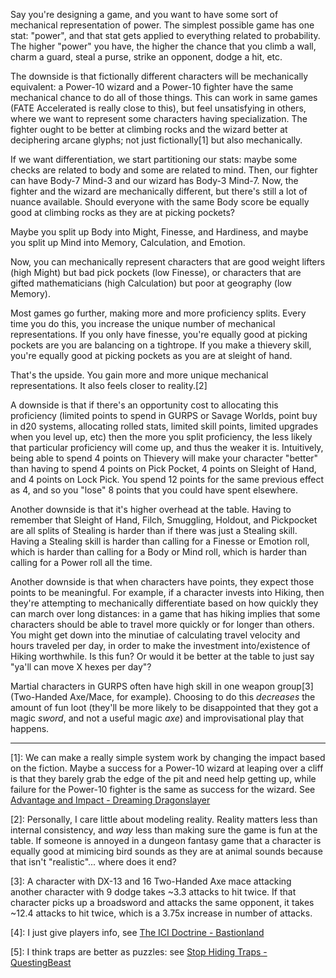 Say you're designing a game, and you want to have some sort of mechanical
representation of power. The simplest possible game has one stat: "power", and
that stat gets applied to everything related to probability. The higher "power"
you have, the higher the chance that you climb a wall, charm a guard, steal a
purse, strike an opponent, dodge a hit, etc.

The downside is that fictionally different characters will be mechanically
equivalent: a Power-10 wizard and a Power-10 fighter have the same mechanical
chance to do all of those things. This can work in same games (FATE Accelerated
is really close to this), but feel unsatisfying in others, where we want to
represent some characters having specialization. The fighter ought to be better
at climbing rocks and the wizard better at deciphering arcane glyphs; not just
fictionally[1] but also mechanically.

If we want differentiation, we start partitioning our stats: maybe some checks
are related to body and some are related to mind. Then, our fighter can have
Body-7 Mind-3 and our wizard has Body-3 Mind-7. Now, the fighter and the wizard
are mechanically different, but there's still a lot of nuance available.
Should everyone with the same Body score be equally good at climbing rocks as
they are at picking pockets?

Maybe you split up Body into Might, Finesse, and Hardiness, and maybe you split
up Mind into Memory, Calculation, and Emotion.

Now, you can mechanically represent characters that are good weight lifters
(high Might) but bad pick pockets (low Finesse), or characters that are gifted
mathematicians (high Calculation) but poor at geography (low Memory).

Most games go further, making more and more proficiency splits. Every time you
do this, you increase the unique number of mechanical representations. If you
only have finesse, you're equally good at picking pockets are you are balancing
on a tightrope. If you make a thievery skill, you're equally good at picking
pockets as you are at sleight of hand.

That's the upside. You gain more and more unique mechanical representations.
It also feels closer to reality.[2] 

A downside is that if there's an opportunity cost to allocating this
proficiency (limited points to spend in GURPS or Savage Worlds, point buy in
d20 systems, allocating rolled stats, limited skill points, limited upgrades
when you level up, etc) then the more you split proficiency, the less likely
that particular proficiency will come up, and thus the weaker it is.
Intuitively, being able to spend 4 points on Thievery will make your character
"better" than having to spend 4 points on Pick Pocket, 4 points on Sleight of
Hand, and 4 points on Lock Pick. You spend 12 points for the same previous
effect as 4, and so you "lose" 8 points that you could have spent elsewhere.

Another downside is that it's higher overhead at the table. Having to remember
that Sleight of Hand, Filch, Smuggling, Holdout, and Pickpocket are all splits
of Stealing is harder than if there was just a Stealing skill. Having a
Stealing skill is harder than calling for a Finesse or Emotion roll, which is
harder than calling for a Body or Mind roll, which is harder than calling for a
Power roll all the time.

Another downside is that when characters have points, they expect those points
to be meaningful. For example, if a character invests into Hiking, then they're
attempting to mechanically differentiate based on how quickly they can march
over long distances: in a game that has hiking implies that some characters
should be able to travel more quickly or for longer than others. You might get
down into the minutiae of calculating travel velocity and hours traveled per
day, in order to make the investment into/existence of Hiking worthwhile. Is
this fun? Or would it be better at the table to just say "ya'll can move X
hexes per day"? 

Martial characters in GURPS often have high skill in one weapon group[3]
(Two-Handed Axe/Mace, for example). Choosing to do this *decreases* the amount
of fun loot (they'll be more likely to be disappointed that they got a magic
*sword*, and not a useful magic *axe*) and improvisational play that happens.

---

[1]: We can make a really simple system work by changing the impact based on
the fiction. Maybe a success for a Power-10 wizard at leaping over a cliff is
that they barely grab the edge of the pit and need help getting up, while
failure for the Power-10 fighter is the same as success for the wizard. See
[Advantage and Impact - Dreaming
Dragonslayer](https://dreamingdragonslayer.com/2020/03/28/advantage-and-impact/)

[2]: Personally, I care little about modeling reality. Reality matters less
than internal consistency, and *way* less than making sure the game is fun at
the table. If someone is annoyed in a dungeon fantasy game that a character is
equally good at mimicing bird sounds as they are at animal sounds because that
isn't "realistic"... where does it end?

[3]: A character with DX-13 and 16 Two-Handed Axe mace attacking another
character with 9 dodge takes ~3.3 attacks to hit twice. If that character picks
up a broadsword and attacks the same opponent, it takes ~12.4 attacks to hit
twice, which is a 3.75x increase in number of attacks.

[4]: I just give players info, see [The ICI Doctrine -
  Bastionland](https://www.bastionland.com/2018/09/the-ici-doctrine-information-choice.html)

[5]: I think traps are better as puzzles: see [Stop Hiding Traps -
  QuestingBeast](https://youtube.com/watch?v=RY_IRqx5dtI)

